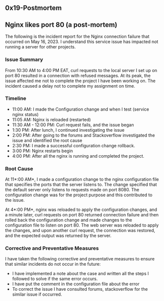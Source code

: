 ## 0x19-Postmortem
## Nginx likes port 80 (a post-mortem)
The following is the incident report for the Nginx connection 
failure that occurred on May 16, 2023. 
I understand this service issue has impacted 
not running a server for other projects.

### Issue Summary
From 10:30 AM to 4:00 PM EAT, curl requests to the local server I set up on port 80 resulted 
in a connection with refused messages. At its peak, the issue affected 
me not to complete the project I have been working on. The incident caused 
a delay not to complete my assignment on time.
### Timeline
- 11:00 AM: I made the Configuration change and when I test (service nginx status)
- 11:05 AM: Nginx is reloaded (restarted)
- 11:30 AM - 12:00 PM: Curl request fails, and the issue began
- 1:30 PM: After lunch, I continued investigating the issue
- 2:00 PM: After going to the forums and Stackoverflow investigated the issue and identified the root cause
- 2:30 PM: I made a successful configuration change rollback.
- 3:00 PM: Nginx restarts begin
- 4:00 PM: After all the nginx is running and completed the project.
### Root Cause
At 11*:00 AM*, I made a configuration change to the nginx configuration file that specifies the ports that the server listens to. The change specified that the default server only listens to requests made on port 8080. The configuration change was for the project purpose and this contributed to the issue.

At 4*:00 PM*, nginx was reloaded to apply the configuration changes, and a minute later, curl requests on port 80 returned connection failure and then rolled back the configuration change and made changes to the configuration file to listen on port 80. The web server was reloaded to apply the changes, and upon another curl request, the connection was restored, and the expected output was returned by the server.
### Corrective and Preventative Measures
I have taken the following corrective and preventative measures to ensure that similar incidents do not occur in the future:
- I have implemented a note about the case and written all the steps I followed to solve if the same error occurs.
- I have put the  comment in the configuration file about the error
- To correct the issue I have consulted forums, stackoverflow for the similar issue if occurred.
